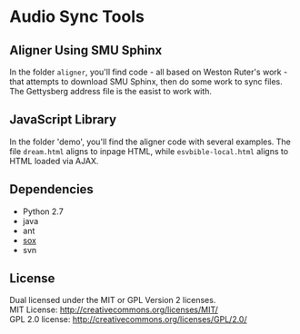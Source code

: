 Audio Sync Tools
======================

## Aligner Using SMU Sphinx

In the folder `aligner`, you'll find code - all based on Weston Ruter's work - that attempts to download
SMU Sphinx, then do some work to sync files. The Gettysberg address file is the easist to work with.

## JavaScript Library

In the folder 'demo', you'll find the aligner code with several examples. The file `dream.html` aligns to inpage HTML, while
`esvbible-local.html` aligns to HTML loaded via AJAX.

Dependencies
------------

* Python 2.7
* java
* ant
* [sox](http://sox.sourceforge.net/)
* svn

License
-------
Dual licensed under the MIT or GPL Version 2 licenses.  
MIT License: http://creativecommons.org/licenses/MIT/  
GPL 2.0 license: http://creativecommons.org/licenses/GPL/2.0/
